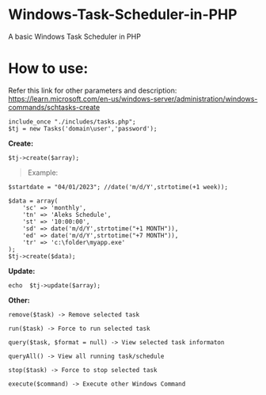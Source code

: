 # Windows-Task-Scheduler-in-PHP
A basic Windows Task Scheduler in PHP

# How to use:
Refer this link for other parameters and description: https://learn.microsoft.com/en-us/windows-server/administration/windows-commands/schtasks-create
```
include_once "./includes/tasks.php";
$tj = new Tasks('domain\user','password');
```
  
  **Create:**   
  
	$tj->create($array);
	
> Example:

	$startdate = "04/01/2023"; //date('m/d/Y',strtotime(+1 week));
	
	$data = array(
		'sc' => 'monthly',
		'tn' => 'Aleks Schedule',
		'st' => '10:00:00',
		'sd' => date('m/d/Y',strtotime("+1 MONTH")),					
		'ed' => date('m/d/Y',strtotime("+7 MONTH")),					
		'tr' => 'c:\folder\myapp.exe'
	);
	$tj->create($data);

  **Update:**
  
	echo  $tj->update($array);
	
	
 **Other:**
	
	remove($task) -> Remove selected task
	
	run($task) -> Force to run selected task
	
	query($task, $format = null) -> View selected task informaton
	
	queryAll() -> View all running task/schedule
	
	stop($task) -> Force to stop selected task
	
	execute($command) -> Execute other Windows Command
	
	

